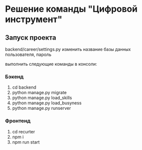 # Решение команды "Цифровой инструмент"
## Запуск проекта
backend/career/settings.py 
изменить название базы данных
пользователя, пароль 

выполнить следующие команды в консоли:
### Бэкенд
1. cd backend
2. python manage.py migrate
3. python manage.py load_skills
4. python manage.py load_busyness
5. python manage.py runserver

### Фронтенд
1. cd recurter
2. npm i
3. npm run start

